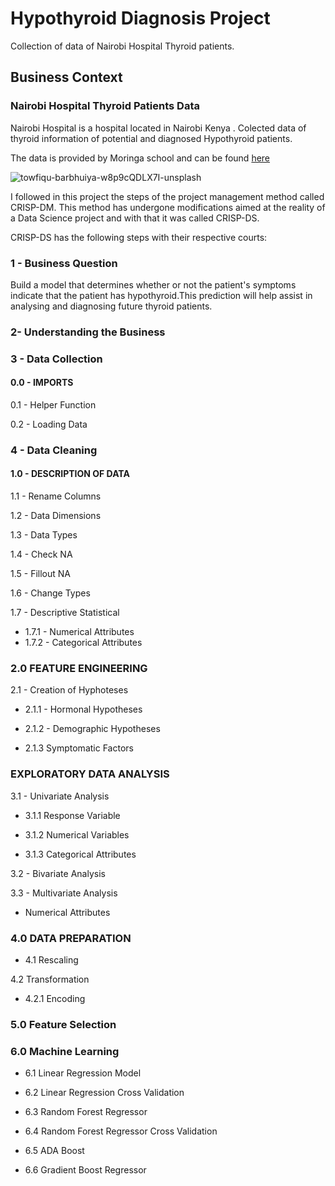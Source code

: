 # Hypothyroid Diagnosis Project

Collection of data of Nairobi Hospital Thyroid patients.

## Business Context
### Nairobi Hospital Thyroid Patients Data

Nairobi Hospital is a hospital located in Nairobi Kenya . Colected data of thyroid information of potential and diagnosed Hypothyroid patients.

The data is provided by Moringa school and can be found [here](http://bit.ly/hypothyroid_data)

![towfiqu-barbhuiya-w8p9cQDLX7I-unsplash](https://user-images.githubusercontent.com/107542719/173794984-1244aebd-0af5-474a-afe9-13c364849559.jpg)


I followed in this project the steps of the project management method called CRISP-DM. This method has undergone modifications aimed at the reality of a Data Science project and with that it was called CRISP-DS.

CRISP-DS has the following steps with their respective courts:

### 1 - Business Question

Build a model that determines whether or not the patient's symptoms indicate that the patient has hypothyroid.This prediction will help assist in analysing and diagnosing future thyroid patients.

### 2- Understanding the Business

### 3 - Data Collection


#### 0.0 - IMPORTS
0.1 - Helper Function

0.2 - Loading Data


### 4 - Data Cleaning

#### 1.0 - DESCRIPTION OF DATA

1.1 - Rename Columns

1.2 - Data Dimensions

1.3 - Data Types

1.4 - Check NA

1.5 - Fillout NA

1.6 - Change Types

1.7 - Descriptive Statistical

- 1.7.1 - Numerical Attributes
- 1.7.2 - Categorical Attributes


### 2.0 FEATURE ENGINEERING

2.1 - Creation of Hyphoteses

- 2.1.1 - Hormonal Hypotheses

- 2.1.2 - Demographic Hypotheses

- 2.1.3 Symptomatic Factors

### EXPLORATORY DATA ANALYSIS

3.1 - Univariate Analysis

  - 3.1.1 Response Variable
  
  - 3.1.2 Numerical Variables
  
  - 3.1.3 Categorical Attributes

3.2 - Bivariate Analysis

3.3 - Multivariate Analysis

  - Numerical Attributes

### 4.0 DATA PREPARATION

- 4.1 Rescaling

4.2 Transformation

  - 4.2.1 Encoding
  
### 5.0 Feature Selection

### 6.0 Machine Learning
  - 6.1 Linear Regression Model

  - 6.2 Linear Regression Cross Validation
  
  - 6.3 Random Forest Regressor
 
  - 6.4 Random Forest Regressor Cross Validation

  - 6.5 ADA Boost
 
  - 6.6 Gradient Boost Regressor


